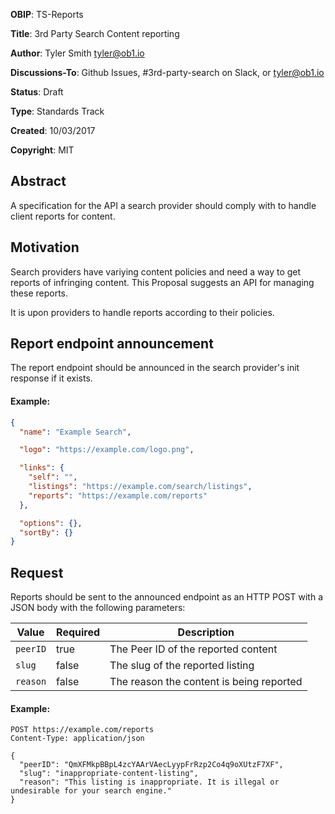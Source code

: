 __OBIP__: TS-Reports

__Title__: 3rd Party Search Content reporting

__Author__: Tyler Smith <tyler@ob1.io>

__Discussions-To__: Github Issues, #3rd-party-search on Slack, or <tyler@ob1.io>  

__Status__: Draft

__Type__: Standards Track

__Created__: 10/03/2017

__Copyright__: MIT


## Abstract
A specification for the API a search provider should comply with to handle client reports for content.


## Motivation
Search providers have variying content policies and need a way to get reports of infringing content. This Proposal suggests an API for managing these reports.

It is upon providers to handle reports according to their policies.

## Report endpoint announcement

The report endpoint should be announced in the search provider's init response if it exists.

#### Example:

```json
{
  "name": "Example Search",

  "logo": "https://example.com/logo.png",

  "links": {
    "self": "",
    "listings": "https://example.com/search/listings",
    "reports": "https://example.com/reports"
  },

  "options": {},
  "sortBy": {}
}
```

## Request

Reports should be sent to the announced endpoint as an HTTP POST with a JSON body with the following parameters:

Value | Required | Description
--- | --- | ---
`peerID` | true | The Peer ID of the reported content
`slug` | false | The slug of the reported listing
`reason` | false | The reason the content is being reported

#### Example:

```
POST https://example.com/reports
Content-Type: application/json

{
  "peerID": "QmXFMkpBBpL4zcYAArVAecLyypFrRzp2Co4q9oXUtzF7XF",
  "slug": "inappropriate-content-listing",
  "reason": "This listing is inappropriate. It is illegal or undesirable for your search engine."
}
```